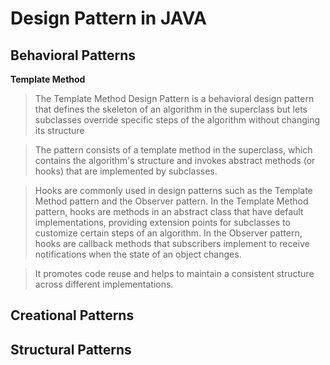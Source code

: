 # Design Pattern in JAVA

## Behavioral Patterns

**Template Method**
> The Template Method Design Pattern is a behavioral design pattern that defines the skeleton of an algorithm in the superclass but lets subclasses override specific steps of the algorithm without changing its structure

> The pattern consists of a template method in the superclass, which contains the algorithm's structure and invokes abstract methods (or hooks) that are implemented by subclasses.

> Hooks are commonly used in design patterns such as the Template Method pattern and the Observer pattern. In the Template Method pattern, hooks are methods in an abstract class that have default implementations, providing extension points for subclasses to customize certain steps of an algorithm. In the Observer pattern, hooks are callback methods that subscribers implement to receive notifications when the state of an object changes.

> It promotes code reuse and helps to maintain a consistent structure across different implementations.

## Creational Patterns

## Structural Patterns
